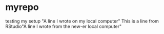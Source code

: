 # myrepo
testing my setup
"A line I wrote on my local computer" 
This is a line from RStudio"A line I wrote from the new-er local computer" 

